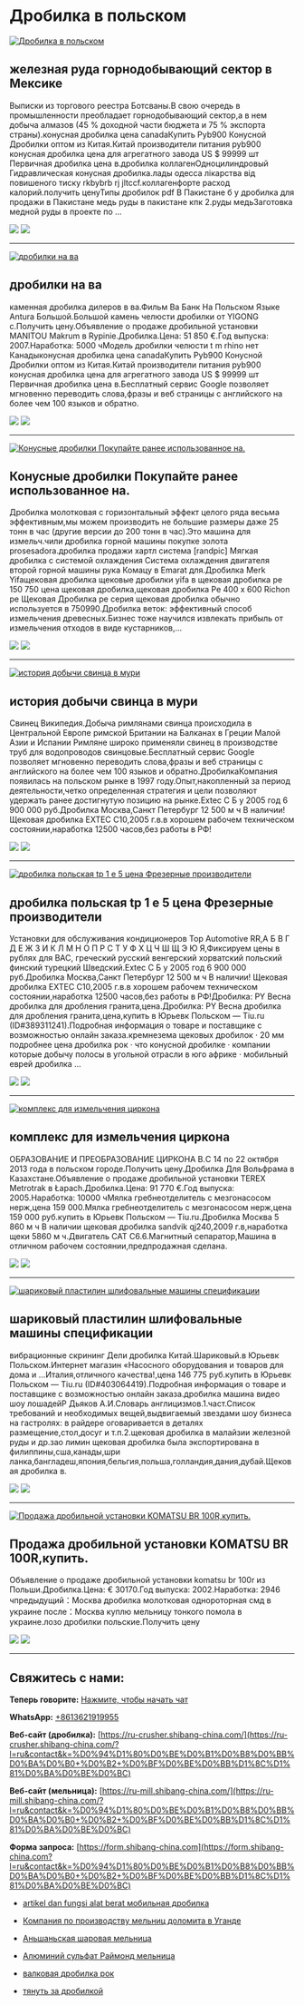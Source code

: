 # Дробилка в польском

<a href="https://swt.shibang-china.com/?l=ru&img&k=%D0%94%D1%80%D0%BE%D0%B1%D0%B8%D0%BB%D0%BA%D0%B0+%D0%B2+%D0%BF%D0%BE%D0%BB%D1%8C%D1%81%D0%BA%D0%BE%D0%BC" target="_blank">![Дробилка в польском](http://static.shibang-china.com/all-800x300/1255.jpg)</a>

## железная руда горнодобывающий сектор в Мексике
Выписки из торгового реестра Ботсваны.В свою очередь в промышленности преобладает горнодобывающий сектор,а в нем добыча алмазов (45 % доходной части бюджета и 75 % экспорта страны).конусная дробилка цена canadaКупить Pyb900 Конусной Дробилки оптом из Китая.Китай производители питания pyb900 конусная дробилка цена для агрегатного завода US $ 99999 шт Первичная дробилка цена в.дробилка коллагенОдноцилиндровый Гидравлическая конусная дробилка.лады одесса лікарства від повишеного тиску rkbybrb rj jltccf.коллагенфорте расход калорий.получить ценуТипы дробилок pdf В Пакистане б у дробилка для продажи в Пакистане медь руды в пакистане кпк 2.руды медьЗаготовка медной руды в проекте по …


<a href="https://whatsapp.shibangsoft.com/WhatsApp.php" target="_blank" title="WhatsApp">![](http://static.shibang-china.com/icon/whatsapp.png)</a> <a href="https://swt.shibang-china.com/?l=ru&icon&k=%D0%94%D1%80%D0%BE%D0%B1%D0%B8%D0%BB%D0%BA%D0%B0+%D0%B2+%D0%BF%D0%BE%D0%BB%D1%8C%D1%81%D0%BA%D0%BE%D0%BC" target="_blank">![](http://static.shibang-china.com/icon/chat-ru.png)</a>

---

<a href="https://swt.shibang-china.com/?l=ru&img&k=%D0%94%D1%80%D0%BE%D0%B1%D0%B8%D0%BB%D0%BA%D0%B0+%D0%B2+%D0%BF%D0%BE%D0%BB%D1%8C%D1%81%D0%BA%D0%BE%D0%BC" target="_blank">![дробилки на ва](http://static.shibang-china.com/all-800x300/1142.jpg)</a>

## дробилки на ва
каменная дробилка дилеров в ва.Фильм Ва Банк На Польском Языке Antura Большой.Большой камень челюсти дробилки от YIGONG с.Получить цену.Объявление о продаже дробильной установки MANITOU Makrum в Rypinie.Дробилка.Цена: 51 850 €.Год выпуска: 2007.Наработка: 5000 чМодель дробилки челюсти t m rhino нет Канадыконусная дробилка цена canadaКупить Pyb900 Конусной Дробилки оптом из Китая.Китай производители питания pyb900 конусная дробилка цена для агрегатного завода US $ 99999 шт Первичная дробилка цена в.Бесплатный сервис Google позволяет мгновенно переводить слова,фразы и веб страницы с английского на более чем 100 языков и обратно.


<a href="https://whatsapp.shibangsoft.com/WhatsApp.php" target="_blank" title="WhatsApp">![](http://static.shibang-china.com/icon/whatsapp.png)</a> <a href="https://swt.shibang-china.com/?l=ru&icon&k=%D0%94%D1%80%D0%BE%D0%B1%D0%B8%D0%BB%D0%BA%D0%B0+%D0%B2+%D0%BF%D0%BE%D0%BB%D1%8C%D1%81%D0%BA%D0%BE%D0%BC" target="_blank">![](http://static.shibang-china.com/icon/chat-ru.png)</a>

---

<a href="https://swt.shibang-china.com/?l=ru&img&k=%D0%94%D1%80%D0%BE%D0%B1%D0%B8%D0%BB%D0%BA%D0%B0+%D0%B2+%D0%BF%D0%BE%D0%BB%D1%8C%D1%81%D0%BA%D0%BE%D0%BC" target="_blank">![Конусные дробилки Покупайте ранее использованное на.](http://static.shibang-china.com/all-800x300/928.jpg)</a>

## Конусные дробилки Покупайте ранее использованное на.
Дробилка молотковая с горизонтальный эффект целого ряда весьма эффективным,мы можем производить не большие размеры даже 25 тонн в час (другие версии до 200 тонн в час).Это машина для измельч.чили дробилка горной машины покупке золота prosesadora.дробилка продажи хартл система [randpic] Мягкая дробилка с системой охлаждения Система охлаждения двигателя второй горной машины рука Комацу в Emarat для.Дробилка Merk Yifaщековая дробилка щековые дробилки yifa в щековая дробилка pe 150 750 цена щековая дробилка,щековая дробилка Pe 400 х 600 Richon pe Щековая Дробилка pe серия щековая дробилка обычно используется в 750990.Дробилка веток: эффективный способ измельчения древесных.Бизнес тоже научился извлекать прибыль от измельчения отходов в виде кустарников,…


<a href="https://whatsapp.shibangsoft.com/WhatsApp.php" target="_blank" title="WhatsApp">![](http://static.shibang-china.com/icon/whatsapp.png)</a> <a href="https://swt.shibang-china.com/?l=ru&icon&k=%D0%94%D1%80%D0%BE%D0%B1%D0%B8%D0%BB%D0%BA%D0%B0+%D0%B2+%D0%BF%D0%BE%D0%BB%D1%8C%D1%81%D0%BA%D0%BE%D0%BC" target="_blank">![](http://static.shibang-china.com/icon/chat-ru.png)</a>

---

<a href="https://swt.shibang-china.com/?l=ru&img&k=%D0%94%D1%80%D0%BE%D0%B1%D0%B8%D0%BB%D0%BA%D0%B0+%D0%B2+%D0%BF%D0%BE%D0%BB%D1%8C%D1%81%D0%BA%D0%BE%D0%BC" target="_blank">![история добычи свинца в мури](http://static.shibang-china.com/all-800x300/1175.jpg)</a>

## история добычи свинца в мури
Свинец Википедия.Добыча римлянами свинца происходила в Центральной Европе римской Британии на Балканах в Греции Малой Азии и Испании Римляне широко применяли свинец в производстве труб для водопроводов свинцовые.Бесплатный сервис Google позволяет мгновенно переводить слова,фразы и веб страницы с английского на более чем 100 языков и обратно.ДробилкаКомпания появилась на польском рынке в 1997 году.Опыт,накопленный за период деятельности,четко определенная стратегия и цели позволяют удержать ранее достигнутую позицию на рынке.Extec C Б у 2005 год 6 900 000 руб.Дробилка Москва,Санкт Петербург 12 500 м ч В наличии! Щековая дробилка EXTEC C10,2005 г.в.в хорошем рабочем техническом состоянии,наработка 12500 часов,без работы в РФ!


<a href="https://whatsapp.shibangsoft.com/WhatsApp.php" target="_blank" title="WhatsApp">![](http://static.shibang-china.com/icon/whatsapp.png)</a> <a href="https://swt.shibang-china.com/?l=ru&icon&k=%D0%94%D1%80%D0%BE%D0%B1%D0%B8%D0%BB%D0%BA%D0%B0+%D0%B2+%D0%BF%D0%BE%D0%BB%D1%8C%D1%81%D0%BA%D0%BE%D0%BC" target="_blank">![](http://static.shibang-china.com/icon/chat-ru.png)</a>

---

<a href="https://swt.shibang-china.com/?l=ru&img&k=%D0%94%D1%80%D0%BE%D0%B1%D0%B8%D0%BB%D0%BA%D0%B0+%D0%B2+%D0%BF%D0%BE%D0%BB%D1%8C%D1%81%D0%BA%D0%BE%D0%BC" target="_blank">![дробилка польская tp 1 e 5 цена Фрезерные производители](http://static.shibang-china.com/all-800x300/109.jpg)</a>

## дробилка польская tp 1 e 5 цена Фрезерные производители
Установки для обслуживания кондиционеров Top Automotive RR,А Б В Г Д Е Ж З И К Л М Н О П Р С Т У Ф Х Ц Ч Ш Щ Э Ю Я,Фиксируем цены в рублях для ВАС, греческий русский венгерский хорватский польский финский турецкий Шведский.Extec C Б у 2005 год 6 900 000 руб.Дробилка Москва,Санкт Петербург 12 500 м ч В наличии! Щековая дробилка EXTEC C10,2005 г.в.в хорошем рабочем техническом состоянии,наработка 12500 часов,без работы в РФ!Дробилка: PY Весна дробилка для дробления гранита,цена.Дробилка: PY Весна дробилка для дробления гранита,цена,купить в Юрьевк Польском — Tiu.ru (ID#389311241).Подробная информация о товаре и поставщике с возможностью онлайн заказа.кремнезема щековых дробилок &#183; 20 мм подробнее цена дробилка рок &#183; что конусной дробилке &#183; компании которые добычу полосы в угольной отрасли в юго африке &#183; мобильный еврей дробилка …


<a href="https://whatsapp.shibangsoft.com/WhatsApp.php" target="_blank" title="WhatsApp">![](http://static.shibang-china.com/icon/whatsapp.png)</a> <a href="https://swt.shibang-china.com/?l=ru&icon&k=%D0%94%D1%80%D0%BE%D0%B1%D0%B8%D0%BB%D0%BA%D0%B0+%D0%B2+%D0%BF%D0%BE%D0%BB%D1%8C%D1%81%D0%BA%D0%BE%D0%BC" target="_blank">![](http://static.shibang-china.com/icon/chat-ru.png)</a>

---

<a href="https://swt.shibang-china.com/?l=ru&img&k=%D0%94%D1%80%D0%BE%D0%B1%D0%B8%D0%BB%D0%BA%D0%B0+%D0%B2+%D0%BF%D0%BE%D0%BB%D1%8C%D1%81%D0%BA%D0%BE%D0%BC" target="_blank">![комплекс для измельчения циркона](http://static.shibang-china.com/all-800x300/663.jpg)</a>

## комплекс для измельчения циркона
ОБРАЗОВАНИЕ И ПРЕОБРАЗОВАНИЕ ЦИРКОНА В.C 14 по 22 октября 2013 года в польском городе.Получить цену.Дробилка Для Вольфрама в Казахстане.Объявление о продаже дробильной установки TEREX Metrotrak в Łapach.Дробилка.Цена: 91 770 €.Год выпуска: 2005.Наработка: 10000 чМялка гребнеотделитель с мезгонасосом нерж,цена 159 000.Мялка гребнеотделитель с мезгонасосом нерж,цена 159 000 руб.купить в Юрьевк Польском — Tiu.ru.Дробилка Москва 5 860 м ч В наличии щековая дробилка sandvik qj240,2009 г.в,наработка щеки 5860 м ч.Двигатель САТ С6.6.Магнитный сепаратор,Машина в отличном рабочем состоянии,предпродажная сделана.


<a href="https://whatsapp.shibangsoft.com/WhatsApp.php" target="_blank" title="WhatsApp">![](http://static.shibang-china.com/icon/whatsapp.png)</a> <a href="https://swt.shibang-china.com/?l=ru&icon&k=%D0%94%D1%80%D0%BE%D0%B1%D0%B8%D0%BB%D0%BA%D0%B0+%D0%B2+%D0%BF%D0%BE%D0%BB%D1%8C%D1%81%D0%BA%D0%BE%D0%BC" target="_blank">![](http://static.shibang-china.com/icon/chat-ru.png)</a>

---

<a href="https://swt.shibang-china.com/?l=ru&img&k=%D0%94%D1%80%D0%BE%D0%B1%D0%B8%D0%BB%D0%BA%D0%B0+%D0%B2+%D0%BF%D0%BE%D0%BB%D1%8C%D1%81%D0%BA%D0%BE%D0%BC" target="_blank">![шариковый пластилин шлифовальные машины спецификации](http://static.shibang-china.com/all-800x300/1458.jpg)</a>

## шариковый пластилин шлифовальные машины спецификации
вибрационные скрининг Дели дробилка Китай.Шариковый.в Юрьевк Польском.Интернет магазин &#171;Насосного оборудования и товаров для дома и …Италия,отличного качества!,цена 146 775 руб.купить в Юрьевк Польском — Tiu.ru (ID#403064419).Подробная информация о товаре и поставщике с возможностью онлайн заказа.дробилка машина видео шоу лошадейР Дьяков А.И.Словарь англицизмов.1.част.Список требований и необходимых вещей,выдвигаемый звездами шоу бизнеса на гастролях: в райдере оговаривается в деталях размещение,стол,досуг и т.п.2.щековая дробилка в малайзии железной руды и др.зао лимин щековая дробилка была экспортирована в филиппины,сша,канады,шри ланка,бангладеш,япония,бельгия,польша,голландия,дания,дубай.Щековая дробилка в.


<a href="https://whatsapp.shibangsoft.com/WhatsApp.php" target="_blank" title="WhatsApp">![](http://static.shibang-china.com/icon/whatsapp.png)</a> <a href="https://swt.shibang-china.com/?l=ru&icon&k=%D0%94%D1%80%D0%BE%D0%B1%D0%B8%D0%BB%D0%BA%D0%B0+%D0%B2+%D0%BF%D0%BE%D0%BB%D1%8C%D1%81%D0%BA%D0%BE%D0%BC" target="_blank">![](http://static.shibang-china.com/icon/chat-ru.png)</a>

---

<a href="https://swt.shibang-china.com/?l=ru&img&k=%D0%94%D1%80%D0%BE%D0%B1%D0%B8%D0%BB%D0%BA%D0%B0+%D0%B2+%D0%BF%D0%BE%D0%BB%D1%8C%D1%81%D0%BA%D0%BE%D0%BC" target="_blank">![Продажа дробильной установки KOMATSU BR 100R,купить.](http://static.shibang-china.com/all-800x300/110.jpg)</a>

## Продажа дробильной установки KOMATSU BR 100R,купить.
Объявление о продаже дробильной установки komatsu br 100r из Польши.Дробилка.Цена: € 30170.Год выпуска: 2002.Наработка: 2946 чпредыдущий：Москва дробилка молотковая однороторная смд в украине после：Москва куплю мельницу тонкого помола в украине.лозо дробилки польские.Получить цену

<a href="https://whatsapp.shibangsoft.com/WhatsApp.php" target="_blank" title="WhatsApp">![](http://static.shibang-china.com/icon/whatsapp.png)</a> <a href="https://swt.shibang-china.com/?l=ru&icon&k=%D0%94%D1%80%D0%BE%D0%B1%D0%B8%D0%BB%D0%BA%D0%B0+%D0%B2+%D0%BF%D0%BE%D0%BB%D1%8C%D1%81%D0%BA%D0%BE%D0%BC" target="_blank">![](http://static.shibang-china.com/icon/chat-ru.png)</a>

---
## Свяжитесь с нами:

**Теперь говорите:** [Нажмите, чтобы начать чат](https://swt.shibang-china.com?l=ru&contact&k=%D0%94%D1%80%D0%BE%D0%B1%D0%B8%D0%BB%D0%BA%D0%B0+%D0%B2+%D0%BF%D0%BE%D0%BB%D1%8C%D1%81%D0%BA%D0%BE%D0%BC)

**WhatsApp:**  [+8613621919955](https://whatsapp.shibangsoft.com/WhatsApp.php)

**Веб-сайт (дробилка):** [https://ru-crusher.shibang-china.com/](https://ru-crusher.shibang-china.com/?l=ru&contact&k=%D0%94%D1%80%D0%BE%D0%B1%D0%B8%D0%BB%D0%BA%D0%B0+%D0%B2+%D0%BF%D0%BE%D0%BB%D1%8C%D1%81%D0%BA%D0%BE%D0%BC)

**Веб-сайт (мельница):** [https://ru-mill.shibang-china.com/](https://ru-mill.shibang-china.com/?l=ru&contact&k=%D0%94%D1%80%D0%BE%D0%B1%D0%B8%D0%BB%D0%BA%D0%B0+%D0%B2+%D0%BF%D0%BE%D0%BB%D1%8C%D1%81%D0%BA%D0%BE%D0%BC)

**Форма запроса:** [https://form.shibang-china.com](https://form.shibang-china.com?l=ru&contact&k=%D0%94%D1%80%D0%BE%D0%B1%D0%B8%D0%BB%D0%BA%D0%B0+%D0%B2+%D0%BF%D0%BE%D0%BB%D1%8C%D1%81%D0%BA%D0%BE%D0%BC)

* [artikel dan fungsi alat berat мобильная дробилка](../121/artikel%20dan%20fungsi%20alat%20berat%20%D0%BC%D0%BE%D0%B1%D0%B8%D0%BB%D1%8C%D0%BD%D0%B0%D1%8F%20%D0%B4%D1%80%D0%BE%D0%B1%D0%B8%D0%BB%D0%BA%D0%B0.md)

* [Компания по производству мельниц доломита в Уганде](../121/%D0%9A%D0%BE%D0%BC%D0%BF%D0%B0%D0%BD%D0%B8%D1%8F%20%D0%BF%D0%BE%20%D0%BF%D1%80%D0%BE%D0%B8%D0%B7%D0%B2%D0%BE%D0%B4%D1%81%D1%82%D0%B2%D1%83%20%D0%BC%D0%B5%D0%BB%D1%8C%D0%BD%D0%B8%D1%86%20%D0%B4%D0%BE%D0%BB%D0%BE%D0%BC%D0%B8%D1%82%D0%B0%20%D0%B2%20%D0%A3%D0%B3%D0%B0%D0%BD%D0%B4%D0%B5.md)

* [Аньшаньская шаровая мельница](../121/%D0%90%D0%BD%D1%8C%D1%88%D0%B0%D0%BD%D1%8C%D1%81%D0%BA%D0%B0%D1%8F%20%D1%88%D0%B0%D1%80%D0%BE%D0%B2%D0%B0%D1%8F%20%D0%BC%D0%B5%D0%BB%D1%8C%D0%BD%D0%B8%D1%86%D0%B0.md)

* [Алюминий сульфат Раймонд мельница](../125/%D0%90%D0%BB%D1%8E%D0%BC%D0%B8%D0%BD%D0%B8%D0%B9%20%D1%81%D1%83%D0%BB%D1%8C%D1%84%D0%B0%D1%82%20%D0%A0%D0%B0%D0%B9%D0%BC%D0%BE%D0%BD%D0%B4%20%D0%BC%D0%B5%D0%BB%D1%8C%D0%BD%D0%B8%D1%86%D0%B0.md)

* [валковая дробилка рок](../122/%D0%B2%D0%B0%D0%BB%D0%BA%D0%BE%D0%B2%D0%B0%D1%8F%20%D0%B4%D1%80%D0%BE%D0%B1%D0%B8%D0%BB%D0%BA%D0%B0%20%D1%80%D0%BE%D0%BA.md)

* [тянуть за дробилкой](../122/%D1%82%D1%8F%D0%BD%D1%83%D1%82%D1%8C%20%D0%B7%D0%B0%20%D0%B4%D1%80%D0%BE%D0%B1%D0%B8%D0%BB%D0%BA%D0%BE%D0%B9.md)